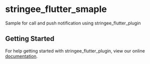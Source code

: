 # stringee_flutter_smaple

Sample for call and push notification using stringee_flutter_plugin

## Getting Started

For help getting started with stringee_flutter_plugin, view our online
[documentation](https://developer.stringee.com/docs/getting-started-flutter).
